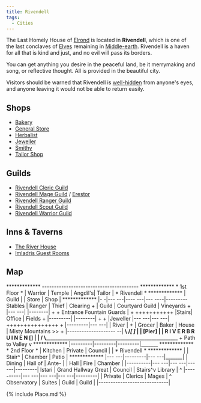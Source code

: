 ```yaml
---
title: Rivendell
tags:
  - Cities
---
```

The Last Homely House of [Elrond](Elrond "wikilink") is located in
**Rivendell**, which is one of the last conclaves of
[Elves](Elf "wikilink") remaining in
[Middle-earth](Middle-earth "wikilink"). Rivendell is a haven for all
that is kind and just, and no evil will pass its borders.

You can get anything you desire in the peaceful land, be it merrymaking
and song, or reflective thought. All is provided in the beautiful city.

Visitors should be warned that Rivendell is
[well-hidden](seek "wikilink") from anyone's eyes, and anyone leaving it
would not be able to return easily.

## Shops

- [Bakery](Rivendell_Bakery "wikilink")
- [General Store](Rivendell_Grocer "wikilink")
- [Herbalist](Rivendell_Herbalist "wikilink")
- [Jeweller](Rivendell_Jeweller "wikilink")
- [Smithy](Rivendell_Smithy "wikilink")
- [Tailor Shop](Rivendell_Tailor "wikilink")

## Guilds

- [Rivendell Cleric Guild](Rivendell_Cleric_Guild "wikilink")
- [Rivendell Mage Guild](Rivendell_Mage_Guild "wikilink") /
  [Erestor](Erestor "wikilink")
- [Rivendell Ranger Guild](Rivendell_Ranger_Guild "wikilink")
- [Rivendell Scout Guild](Rivendell_Scout_Guild "wikilink")
- [Rivendell Warrior Guild](Rivendell_Warrior_Guild "wikilink")

## Inns & Taverns

- [The River House](The_River_House "wikilink")
- [Imladris Guest Rooms](Imladris_Guest_Rooms "wikilink")

## Map

\*\*\*\*\*\*\*\*\*\*\*\*\* ----------------------------------------
\*\*\*\*\*\*\*\*\*\*\*\*\* \* 1st Floor \* \| Warrior \| Temple \|
Angdil's\| Tailor \| \* Rivendell \* \*\*\*\*\*\*\*\*\*\*\*\*\* \| Guild
\| \| Store \| Shop \| \*\*\*\*\*\*\*\*\*\*\*\*\* \|- -\|--- ---\|----
---\|--- ----\|--------- Stables \| Ranger \| Thief \| Clearing + \|
Guild \| Courtyard Guild \| Vineyards + \|--- ---\| \|--------\| + +
Entrance Fountain Guards \| + +++++++++++ \|Stairs\| Office \| Fields +
\|---------\| \|--------\| + + \|Jeweller \|--- ---\|--- ---\|
+++++++++++++++ + \|---------\|--- ---\| \| River \| + \| Grocer \|
Baker \| House \| Misty Mountains \>\> + \|-------------------- --\|
__\\
/_______________________________________\[
\]_______________________ \| \| \[Pier\] \| \| R
I V E R B R U I N E N \[____\] \| \| __/
\\___________________________________________________________________ +
Path to Valley v \*\*\*\*\*\*\*\*\*\*\*\*\*
\|---------\|---------\|---------\|_______
\*\*\*\*\*\*\*\*\*\*\*\*\* \* 2nd Floor \* \| Kitchen \| Private \|
Council \| \| \* Rivendell \* \*\*\*\*\*\*\*\*\*\*\*\*\* \| \| Stair^ \|
Chamber \| Patio \| \*\*\*\*\*\*\*\*\*\*\*\*\* \|--- ---\|---------\|---
---\|_______\| \| Dining \| Hall of \| Ante- \| \| Hall \| Fire
\| Chamber \| \|----------\|--- ---\|--- ---\|--- ---\|---------\|
Istari \| Grand Hallway Great \| Council \| Stairs^v Library \| ^
\|----------\|--- ---\|--- ---\|--- ---\|---------\| \| Private \|
Clerics \| Mages \| ^ Observatory \| Suites \| Guild \| Guild \|
\|-----------------------------\|

{% include Place.md %}
